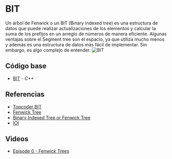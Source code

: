 # BIT
Un árbol de Fenwick o un BIT (Binary indexed tree) es una estructura de datos que puede realizar actualizaciones de los elementos y calcular la suma de los prefijos en un arreglo de números de manera eficiente.
Algunas ventajas sobre el Segment tree son el espacio, ya que utiliza mucho menos y además es una estructura de datos más fácil de implementar. Sin embargo, es algo complejo de entender. 
![BIT](https://media.geeksforgeeks.org/wp-content/cdn-uploads/BITSum.png)
## Código base
-  [BIT](BIT.cpp) - _C++_
## Referencias 
-  [Topcoder BIT](https://www.topcoder.com/community/competitive-programming/tutorials/binary-indexed-trees/)
-  [Fenwick Tree](https://cp-algorithms.com/data_structures/fenwick.html)
-  [Binary Indexed Tree or Fenwick Tree](https://www.hackerearth.com/practice/notes/binary-indexed-tree-or-fenwick-tree/)
-  [IOI](https://ioinformatics.org/journal/v9_2015_39_44.pdf)
## Videos
-  [Episode 0 - Fenwick Trees](https://www.youtube.com/watch?v=kPaJfAUwViY)
